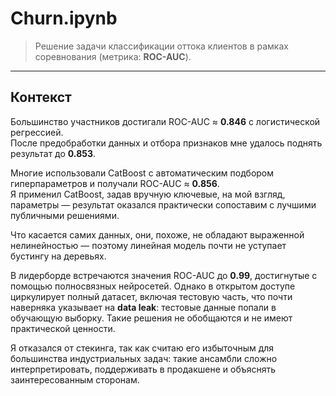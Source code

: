 # Churn.ipynb

> Решение задачи классификации оттока клиентов в рамках соревнования (метрика: **ROC-AUC**).

---

## Контекст
Большинство участников достигали ROC-AUC ≈ **0.846** с логистической регрессией.  
После предобработки данных и отбора признаков мне удалось поднять результат до **0.853**.

Многие использовали CatBoost с автоматическим подбором гиперпараметров и получали ROC-AUC ≈ **0.856**.  
Я применил CatBoost, задав вручную ключевые, на мой взгляд, параметры — результат оказался практически сопоставим с лучшими публичными решениями.

Что касается самих данных, они, похоже, не обладают выраженной нелинейностью — поэтому линейная модель почти не уступает бустингу на деревьях.

В лидерборде встречаются значения ROC-AUC до **0.99**, достигнутые с помощью полносвязных нейросетей. Однако в открытом доступе циркулирует полный датасет, включая тестовую часть, что почти наверняка указывает на **data leak**: тестовые данные попали в обучающую выборку. Такие решения не обобщаются и не имеют практической ценности.

Я отказался от стекинга, так как считаю его избыточным для большинства индустриальных задач: такие ансамбли сложно интерпретировать, поддерживать в продакшене и объяснять заинтересованным сторонам.
